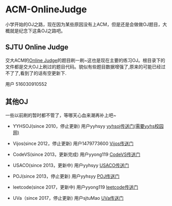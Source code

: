 ﻿# ACM-OnlineJudge

小学开始的OJ之路，现在因为某些原因没有上ACM，但是还是会做做OJ题目，大概就是纪念下这条OJ之路吧。

## SJTU Online Judge

交大ACM的<a href = "https://acm.sjtu.edu.cn/OnlineJudge/">Online Judge</a>的题目刷一刷~这也是现在主要的练习OJ。根目录下的文件都是交大OJ上刷过的题目代码。貌似有些题目数据增强了,原来的可能已经过不了了,看到了的话有空更新下.

用户 516030910552

## 其他OJ

一些以前刷的暂时都不管了，等哪天心血来潮再补上吧~

- YYHSOJ(since 2010，停止更新) 用户yyhsyy <a href = "192.168.1.211">yyhsoj传送门(需要yyhs校园网)</a>

- Vijos(since 2012，停止更新) 用户1479773600 <a href = "https://www.vijos.org/">Vijos传送门</a>

- CodeVS(since 2013，更新完成) 用户yyong119 <a href = "http://www.codevs.cn/">CodeVS传送门</a>

- USACO(since 2013，更新中) 用户yyhsyy <a href = "http://train.usaco.org/usacogate">USACO传送门</a>

- POJ(since 2013，停止更新) 用户yyhsyy <a href = "http://poj.org/">POJ传送门</a>

- leetcode(since 2017，更新中) 用户yyong119 <a href = "https://leetcode.com/">leetcode传送门</a>

- UVa（since 2017，停止更新) 用户sjtuMao <a href = "https://uva.onlinejudge.org/">UVa传送门</a>
